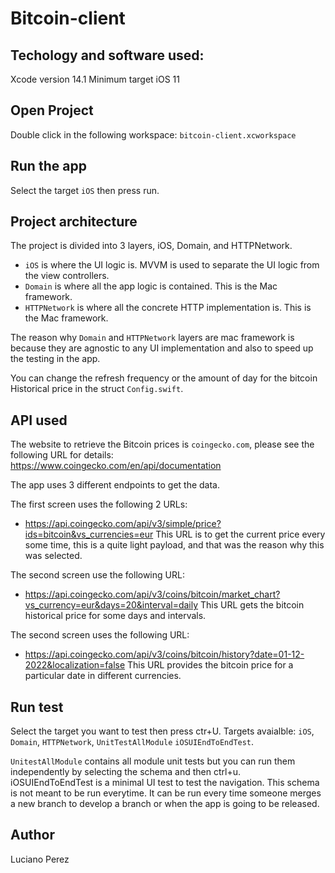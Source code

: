 # Bitcoin-client

## Techology and software used: 
 Xcode version 14.1 
 Minimum target iOS 11

## Open Project
Double click in the following workspace: `bitcoin-client.xcworkspace`

## Run the app
Select the target `iOS` then press run.

## Project architecture
The project is divided into 3 layers, iOS, Domain, and HTTPNetwork.
- `iOS` is where the UI logic is. MVVM is used to separate the UI logic from the view controllers.
- `Domain` is where all the app logic is contained. This is the Mac framework.
- `HTTPNetwork` is where all the concrete HTTP implementation is. This is the Mac framework.

The reason why `Domain` and `HTTPNetwork` layers are mac framework is because they are agnostic to any UI implementation and also to speed up the testing in the app.

You can change the refresh frequency or the amount of day for the bitcoin Historical price in the struct `Config.swift`.

## API used
The website to retrieve the Bitcoin prices is `coingecko.com`, please see the following URL for details: 
https://www.coingecko.com/en/api/documentation

The app uses 3 different endpoints to get the data. 

The first screen uses the following 2 URLs:
- https://api.coingecko.com/api/v3/simple/price?ids=bitcoin&vs_currencies=eur
This URL is to get the current price every some time, this is a quite light payload, and that was the reason why this was selected.


The second screen use the following URL:
- https://api.coingecko.com/api/v3/coins/bitcoin/market_chart?vs_currency=eur&days=20&interval=daily
This URL gets the bitcoin historical price for some days and intervals.


The second screen uses the following URL:
- https://api.coingecko.com/api/v3/coins/bitcoin/history?date=01-12-2022&localization=false
This URL provides the bitcoin price for a particular date in different currencies.

## Run test
Select the target you want to test then press ctr+U.
Targets avaialble: `iOS`, `Domain`, `HTTPNetwork`, `UnitTestAllModule` `iOSUIEndToEndTest`.

`UnitestAllModule` contains all module unit tests but you can run them independently by selecting the schema and then ctrl+u.
iOSUIEndToEndTest is a minimal UI test to test the navigation. This schema is not meant to be run everytime. It can be run every time someone merges a new branch to develop a branch or when the app is going to be released.

## Author
Luciano Perez 
